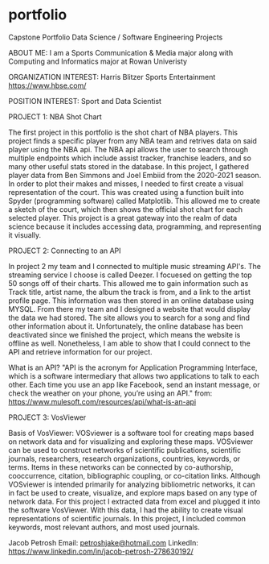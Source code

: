 # portfolio

Capstone Portfolio
Data Science / Software Engineering Projects

ABOUT ME:
I am a Sports Communication & Media major along with Computing and Informatics major at Rowan Univeristy

ORGANIZATION INTEREST:
Harris Blitzer Sports Entertainment
https://www.hbse.com/

POSITION INTEREST:
Sport and Data Scientist

PROJECT 1: NBA Shot Chart

The first project in this portfolio is the shot chart of NBA players. This project finds a specific player from any NBA team and retrives data on said player using the NBA api. The NBA api allows the user to search through multiple endpoints which include assist tracker, franchise leaders, and so many other useful stats stored in the database. In this project, I gathered player data from Ben Simmons and Joel Embiid from the 2020-2021 season. In order to plot their makes and misses, I needed to first create a visual representation of the court. This was created using a function built into Spyder (programming software) called Matplotlib. This allowed me to create a sketch of the court, which then shows the official shot chart for each selected player. This project is a great gateway into the realm of data science because it includes accessing data, programming, and representing it visually.

PROJECT 2: Connecting to an API

In project 2 my team and I connected to multiple music streaming API's. The streaming service I choose is called Deezer. I focuesed on getting the top 50 songs off of their charts. This allowed me to gain information such as Track title, artist name, the album the track is from, and a link to the artist profile page. This information was then stored in an online database using MYSQL. From there my team and I designed a website that would display the data we had stored. The site allows you to search for a song and find other information about it. Unfortunately, the online database has been deactivated since we finished the project, which means the website is offline as well. Nonetheless, I am able to show that I could connect to the API and retrieve information for our project.

What is an API? "API is the acronym for Application Programming Interface, which is a software intermediary that allows two applications to talk to each other. Each time you use an app like Facebook, send an instant message, or check the weather on your phone, you’re using an API." from: https://www.mulesoft.com/resources/api/what-is-an-api

PROJECT 3: VosViewer

Basis of VosViewer: VOSviewer is a software tool for creating maps based on network data and for visualizing and exploring these maps. VOSviewer can be used to construct networks of scientific publications, scientific journals, researchers, research organizations, countries, keywords, or terms. Items in these networks can be connected by co-authorship, cooccurrence, citation, bibliographic coupling, or co-citation links. Although VOSviewer is intended primarily for analyzing bibliometric networks, it can in fact be used to create, visualize, and explore maps based on any type of network data.
For this project I extracted data from excel and plugged it into the software VosViewer. With this data, I had the ability to create visual representations of scientific journals. In this project, I included common keywords, most relevant authors, and most used journals.


Jacob Petrosh
Email: petroshjake@hotmail.com
LinkedIn: https://www.linkedin.com/in/jacob-petrosh-278630192/
